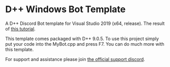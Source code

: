 # D++ Windows Bot Template

A D++ Discord Bot template for Visual Studio 2019 (x64, release). The result of [this tutorial](https://dpp.brainbox.cc/build-a-discord-bot-windows-visual-studio.html).

This template comes packaged with D++ 9.0.5. To use this project simply put your code into the MyBot.cpp and press F7. You can do much more with this template.

For support and assistance please join [the official support discord](https://discord.gg/dpp).
